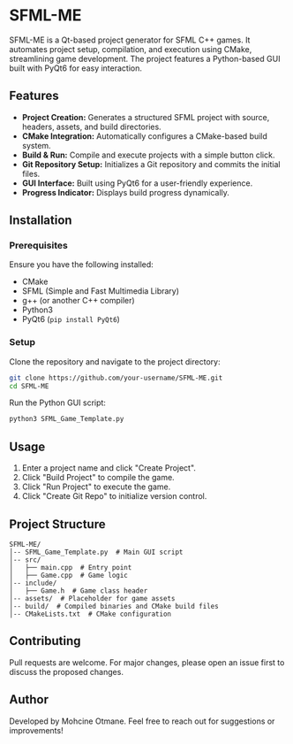 # SFML-ME

SFML-ME is a Qt-based project generator for SFML C++ games. It automates project setup, compilation, and execution using CMake, streamlining game development. The project features a Python-based GUI built with PyQt6 for easy interaction.

## Features
- **Project Creation:** Generates a structured SFML project with source, headers, assets, and build directories.
- **CMake Integration:** Automatically configures a CMake-based build system.
- **Build & Run:** Compile and execute projects with a simple button click.
- **Git Repository Setup:** Initializes a Git repository and commits the initial files.
- **GUI Interface:** Built using PyQt6 for a user-friendly experience.
- **Progress Indicator:** Displays build progress dynamically.

## Installation
### Prerequisites
Ensure you have the following installed:
- CMake
- SFML (Simple and Fast Multimedia Library)
- g++ (or another C++ compiler)
- Python3
- PyQt6 (`pip install PyQt6`)

### Setup
Clone the repository and navigate to the project directory:
```sh
git clone https://github.com/your-username/SFML-ME.git
cd SFML-ME
```
Run the Python GUI script:
```sh
python3 SFML_Game_Template.py
```

## Usage
1. Enter a project name and click "Create Project".
2. Click "Build Project" to compile the game.
3. Click "Run Project" to execute the game.
4. Click "Create Git Repo" to initialize version control.

## Project Structure
```
SFML-ME/
│-- SFML_Game_Template.py  # Main GUI script
│-- src/
│   ├── main.cpp  # Entry point
│   ├── Game.cpp  # Game logic
│-- include/
│   ├── Game.h  # Game class header
│-- assets/  # Placeholder for game assets
│-- build/  # Compiled binaries and CMake build files
│-- CMakeLists.txt  # CMake configuration
```

## Contributing
Pull requests are welcome. For major changes, please open an issue first to discuss the proposed changes.

## Author
Developed by Mohcine Otmane. Feel free to reach out for suggestions or improvements!

